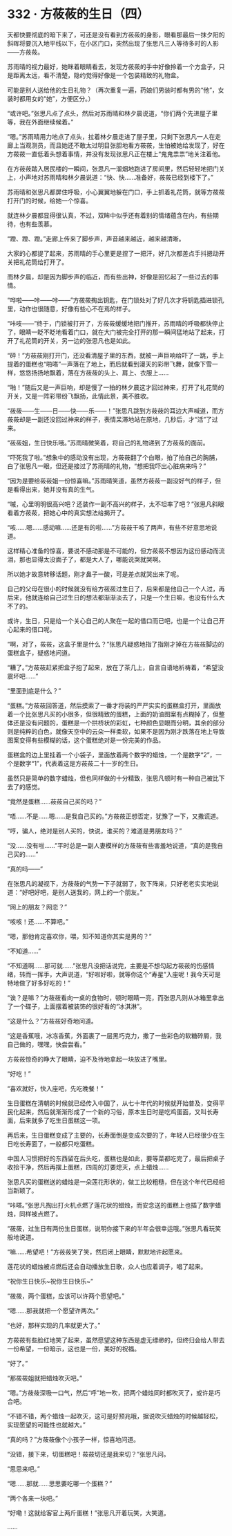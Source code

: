 # 332 · 方莜莜的生日（四）

天都快要彻底的暗下来了，可还是没有看到方莜莜的身影，眼看那最后一抹夕阳的斜晖将要沉入地平线以下，在小区门口，突然出现了张思凡三人等待多时的人影——方莜莜。

苏雨晴的视力最好，她眯着眼睛看去，发现方莜莜的手中好像拎着一个方盒子，只是距离太远，看不清楚，隐约觉得好像是一个包装精致的礼物盒。

可能是别人送给他的生日礼物？（再次重复一遍，药娘们男装时都有男的“他”，女装时都用女的“她”，方便区分。）

“或许吧。”张思凡点了点头，然后对苏雨晴和林夕晨说道，“你们两个先进屋子里等，我在外面继续候着。”

“嗯。”苏雨晴用力地点了点头，拉着林夕晨走进了屋子里，只剩下张思凡一人在走廊上当观测员，而且她还不敢太过明目张胆地看方莜莜，生怕被她给发现了，好在方莜莜一直低着头想着事情，并没有发现张思凡正在楼上“鬼鬼祟祟”地关注着他。

在方莜莜踏入居民楼的一瞬间，张思凡一溜烟地跑进了房间里，然后轻轻地把门关上，小声地对苏雨晴和林夕晨说道：“快、快……准备好，莜莜已经到楼下了。”

苏雨晴和张思凡都屏住呼吸，小心翼翼地躲在门口，手上抓着礼花筒，就等方莜莜打开门的时候，给她一个惊喜。

就连林夕晨都显得很认真，不过，双眸中似乎还有着别的情绪蕴含在内，有些期待，也有些羡慕。

“蹬、蹬、蹬。”走廊上传来了脚步声，声音越来越近，越来越清晰。

大家的心都提了起来，苏雨晴的手心里更是捏了一把汗，好几次都差点手抖摁动开关把礼花筒给打开了。

而林夕晨，却是因为脚步声的临近，而有些出神，好像是回忆起了一些过去的事情。

“哗啦——咔——咔——”方莜莜掏出钥匙，在门锁处对了好几次才将钥匙插进锁孔里，动作也很随意，好像有些心不在焉的样子。

“咔吱——”终于，门锁被打开了，方莜莜缓缓地把门推开，苏雨晴的呼吸都快停止了，眼睛一眨不眨地看着门口，就在大门被完全打开的那一瞬间猛地站了起来，打开了礼花筒的开关，另一边的张思凡也是如此。

“砰！”方莜莜刚打开门，还没看清屋子里的东西，就被一声巨响给吓了一跳，手上提着的蛋糕也“啪嗒”一声落在了地上，而后就看到漫天的彩带飞舞，就像下雪一样，悠悠扬扬地飘着，落在方莜莜的头上、肩上、衣服上……

“啪！”随后又是一声巨响，却是慢了一拍的林夕晨这才回过神来，打开了礼花筒的开关，又是一阵彩带纷飞飘扬，此情此景，美不胜收。

“莜莜——生——日——快——乐——！”张思凡跳到方莜莜的耳边大声喊道，而方莜莜却是一副还没回过神来的样子，表情呆滞地站在原地，几秒后，才“活”了过来。

“莜莜姐，生日快乐哦。”苏雨晴微笑着，将自己的礼物递到了方莜莜的面前。

“吓死我了啦。”想象中的感动没有出现，方莜莜翻了个白眼，拍了拍自己的胸脯，白了张思凡一眼，但还是接过了苏雨晴的礼物，“想把我吓出心脏病来吗？”

“因为是要给莜莜姐一份惊喜嘛。”苏雨晴笑道，虽然方莜莜一副没好气的样子，但是看得出来，她并没有真的生气。

“嘁，心里明明很高兴吧？还装作一副不高兴的样子，太不坦率了吧？”张思凡斜眼看着方莜莜，把她心中的真实想法给揭开了。

“咳……嗯……感动嘛……还是有的啦……”方莜莜干咳了两声，有些不好意思地说道。

这样精心准备的惊喜，要说不感动那是不可能的，但方莜莜不想因为这份感动而流泪，那也显得太没面子了，都是大人了，哪能说哭就哭啊。

所以她才故意转移话题，刚才鼻子一酸，可是差点就哭出来了呢。

自己的父母在很小的时候就没有给方莜莜过生日了，后来都是他自己一个人过，再后来，他就连给自己过生日的想法都渐渐淡去了，只是一个生日嘛，也没有什么大不了的。

或许，生日，只是给一个关心自己的人聚在一起的借口而已吧，也是一个让自己开心起来的借口呢。

“啊，对了，莜莜，这盒子里是什么？”张思凡疑惑地指了指刚才掉在方莜莜脚边的蛋糕盒子，疑惑地问道。

“糟了。”方莜莜赶紧把盒子抱了起来，放在了茶几上，自言自语地祈祷着，“希望没震坏吧……”

“里面到底是什么？”

“蛋糕。”方莜莜回答道，然后摸索了一番才将装的严严实实的蛋糕盒打开，里面放着一个比张思凡买的小很多，但很精致的蛋糕，上面的奶油图案有点糊掉了，但整体还是没有问题的，蛋糕是一个拱桥状的彩虹，七种颜色显眼而分明，其余的部分则是纯粹的白色，就像天空中的云朵一样柔软，如果不是因为刚才跌落在地上导致图案变得有些模糊的话，这个蛋糕绝对是一份完美的作品。

蛋糕盒的边上里挂着一个小袋子，里面放着两个数字的蜡烛，一个是数字“2”，一个是数字“1”，代表着这是方莜莜二十一岁的生日。

虽然只是简单的数字蜡烛，但也同样做的十分精致，张思凡顿时有一种自己被比下去了的感觉。

“竟然是蛋糕……莜莜自己买的吗？”

“唔……不是……嗯……是我自己买的。”方莜莜正想否定，犹豫了一下，又撒谎道。

“哼，骗人，绝对是别人买的，快说，谁买的？难道是男朋友吗？”

“没……没有啦……”平时总是一副人妻模样的方莜莜有些害羞地说道，“真的是我自己买的……”

“真的吗——”

在张思凡的凝视下，方莜莜的气势一下子就弱了，败下阵来，只好老老实实地说道：“好吧好吧，是别人送我的，网上的一个朋友。”

“网上的朋友？网恋？”

“咳咳！还……不算吧。”

“嗯，那他肯定喜欢你，喂，知不知道你其实是男的？”

“不知道……”

“不知道啊……那可就……”张思凡没把话说完，主要是不想勾起方莜莜的伤感情绪，转而一挥手，大声说道，“好啦好啦，就等你这个“寿星”入座呢！我今天可是特地做了好多好吃的！”

“诶？是嘛？”方莜莜看向一桌的食物时，顿时眼睛一亮，而张思凡则从冰箱里拿出了一个碟子，上面摆着被装饰的很好看的“冰淇淋”。

“这是什么？”方莜莜好奇地问道。

“这是香蕉哦，冰冻香蕉，外面裹了一层黑巧克力，撒了一些彩色的软糖碎屑，我自己做的，嘿嘿，快尝尝看。”

方莜莜惊奇的睁大了眼睛，迫不及待地拿起一块放进了嘴里。

“好吃！”

“喜欢就好，快入座吧，先吃晚餐！”

生日蛋糕在清朝的时候就已经传入中国了，从七十年代的时候就开始普及，变得平民化起来，然后就渐渐形成了一个新的习俗，原本生日时是吃鸡蛋面，又叫长寿面，后来就多了吃生日蛋糕这一项。

再后来，生日蛋糕变成了主要的，长寿面倒是变成次要的了，年轻人已经很少在生日吃长寿面了，一般都只吃蛋糕。

中国人习惯把好的东西留在后头吃，蛋糕也是如此，要等菜都吃完了，最后把桌子收拾干净，然后再摆上蛋糕，四周的灯要熄灭，点上蜡烛……

张思凡买的蛋糕送的蜡烛是一朵莲花形状的，做工比较粗糙，但在这个年代已经相当新颖了。

“咔嗒。”张思凡掏出打火机点燃了莲花状的蜡烛，而安念送的蛋糕上也插了数字蜡烛，同样被点燃了。

“莜莜，过生日有两份生日蛋糕，说明你接下来的半年会很幸运哦。”张思凡看玩笑般地说道。

“嘛……希望吧！”方莜莜笑了笑，然后闭上眼睛，默默地许起愿来。

莲花状的蜡烛被点燃后还会自动播放生日歌，众人也应着调子，唱了起来。

“祝你生日快乐\~祝你生日快乐\~”

“莜莜，两个蛋糕，应该可以许两个愿望吧。”

“嗯……那我就把一个愿望许两次。”

“也好，那样实现的几率就更大了。”

方莜莜有些脸红地笑了起来，虽然愿望这种东西是虚无缥缈的，但终归会给人带去一份希望，一份暗示，这也是一份，美好的祝福。

“好了。”

“那莜莜姐就把蜡烛吹灭吧。”

“嗯。”方莜莜深吸一口气，然后“呼”地一吹，把两个蜡烛同时都吹灭了，或许是巧合吧。

“不错不错，两个蜡烛一起吹灭，这可是好预兆哦，据说吹灭蜡烛的时候越轻松，实现愿望的可能性也就越大。”

“真的吗？”方莜莜像个小孩子一样，惊喜地问道。

“没错，接下来，切蛋糕吧！莜莜切还是我来切？”张思凡问。

“思思来吧。”

“嗯……那就……思思要吃哪一个蛋糕？”

“两个各来一块吧。”

“好嘞！这就给客官上两斤蛋糕！”张思凡开着玩笑，大笑道。

……
